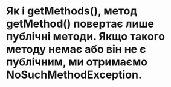 # Як і getMethods(), метод getMethod() повертає лише публічні методи. Якщо такого методу немає або він не є публічним, ми отримаємо NoSuchMethodException.
